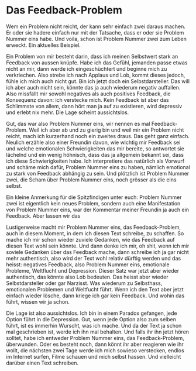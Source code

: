 # Das Feedback-Problem

Wem ein Problem nicht reicht, der kann sehr einfach zwei daraus machen. Er oder sie hadere einfach nur mit der Tatsache, dass er oder sie Problem Nummer eins habe. Und voila, schon ist Problem Nummer zwei zum Leben erweckt. Ein aktuelles Beispiel.

Ein Problem von mir besteht darin, dass ich meinen Selbstwert stark an Feedback von aussen knüpfe. Habe ich das Gefühl, jemanden passe etwas nicht an mir, dann werde ich eingeschüchtert und beginne mich zu verkriechen. Also strebe ich nach Applaus und Lob, kommt dieses jedoch, fühle ich mich auch nicht gut. Bin ich jetzt doch ein Selbstdarsteller. Das will ich aber auch nicht sein, könnte das ja auch wiederum negativ auffallen.  Also missfällt mir sowohl negatives als auch positives Feedback, die Konsequenz davon: ich verstecke mich. Kein Feedback ist aber das Schlimmste von allem, dann hört man ja auf zu existieren, wird depressiv und erlebt nix mehr. Die Lage scheint aussichtslos.

Gut, das war also Problem Nummer eins, wir nennen es mal Feedback-Problem. Weil ich aber ab und zu gierig bin und weil mir ein Problem nicht reicht, mach ich kurzerhand noch ein zweites draus. Das geht ganz einfach. Neulich erzähle also einer Freundin davon, wie wichtig mir Feedback sei und welche emotionalen Schwierigkeiten das mir bereite, so antwortet sie lächelnd und ein wenig höhnisch, dass das ja allgemein bekannt sei, dass ich diese Schwierigkeiten habe. Ich interpretiere das natürlich als Vorwurf und schäme mich dafür, Problem Nummer eins zu haben, nämlich emotional zu stark von Feedback abhängig zu sein. Und plötzlich ist Problem Nummer zwei, die Scham über Problem Nummer eins, noch grösser als die eins selbst. 

Ein kleine Anmerkung für die Spitzfindigen unter euch: Problem Nummer zwei ist eigentlich kein neues Problem, sondern auch eine Manifestation von Problem Nummer eins, war der Kommentar meiner Freundin ja auch ein Feedback. Aber lassen wir das 

Lustigerweise macht mir Problem Nummer eins, das Feedback-Problem, auch in diesem Moment, in dem ich diesen Text schreibe, zu schaffen. So mache ich mir schon wieder zuviele Gedanken, wie das Feedback auf diesen Text wohl sein könnte. Und dann denke ich mir, oh shit, wenn ich mir soviele Gedanken über das Feedback mache, dann schreibe ich ja gar nicht mehr authentisch, also wird der Text wohl relativ dürftig werden und das heisst: negatives Feedback, also Problem Nummer eins, emotionale Probleme, Weltflucht und Depression. Dieser Satz war jetzt aber wieder authentisch, das könnte also Lob bedeuten. Das heisst aber wieder Selbstdarsteller oder gar Narzisst. Was wiederum zu Selbsthass, emotionalen Problemen und Weltfucht führt. Wenn ich den Text aber jetzt einfach wieder lösche, dann kriege ich gar kein Feedback. Und wohin das führt, wissen wir ja schon. 

Die Lage ist also aussichtslos. Ich bin in einem Paradox gefangen, jede Option führt in die Depression. Gut, wenn jede Option also zum selben führt, ist es immerhin Wurscht, was ich mache. Und da der Text ja schon mal geschrieben ist, werde ich ihn mal behalten. Und falls ihr ihn jetzt hören solltet, habe ich entweder Problem Nummer eins, das Feedback-Problem, überwunden. Oder es besteht noch, dann könnt ihr aber reagieren wie ihr wollt, die nächsten zwei Tage werde ich mich sowieso verstecken, endlos im Internet surfen, Filme schauen und mich selbst hassen. Und vielleicht darüber einen Text schreiben. 

  
